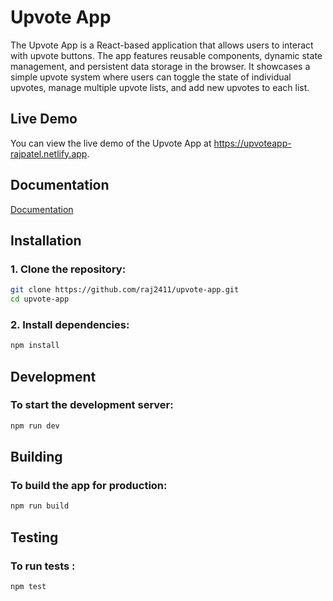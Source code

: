 
# Upvote App

The Upvote App is a React-based application that allows users to interact with upvote buttons. The app features reusable components, dynamic state management, and persistent data storage in the browser. It showcases a simple upvote system where users can toggle the state of individual upvotes, manage multiple upvote lists, and add new upvotes to each list.


## Live Demo

You can view the live demo of the Upvote App at https://upvoteapp-rajpatel.netlify.app.


## Documentation

[Documentation](https://linktodocumentation)


## Installation

### 1. Clone the repository:

```bash
git clone https://github.com/raj2411/upvote-app.git
cd upvote-app
```

### 2. Install dependencies:

```bash
npm install
```

## Development
### To start the development server:
```bash
npm run dev
```

## Building
### To build the app for production:
```bash
npm run build
```

## Testing
### To run tests :
```bash
npm test
```